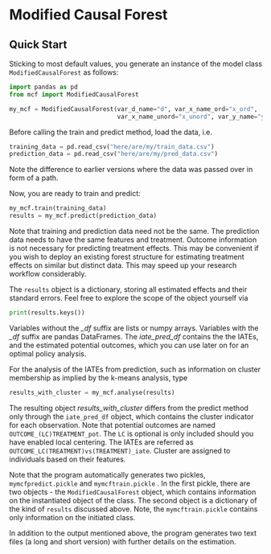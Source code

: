 # Modified Causal Forest

## Quick Start

Sticking to most default values, you generate an instance of the model class `ModifiedCausalForest` as follows:

```python
import pandas as pd
from mcf import ModifiedCausalForest

my_mcf = ModifiedCausalForest(var_d_name="d", var_x_name_ord="x_ord",
                              var_x_name_unord="x_unord", var_y_name="y")
```
Before calling the train and predict method, load the data, i.e.

```python
training_data = pd.read_csv("here/are/my/train_data.csv")
prediction_data = pd.read_csv("here/are/my/pred_data.csv")
```
Note the difference to earlier versions where the data was passed over in form of a path.

Now, you are ready to train and predict:

```python
my_mcf.train(training_data)
results = my_mcf.predict(prediction_data)
```
Note that training and prediction data need not be the same. The prediction data needs to have the same features and treatment. Outcome information is not necessary for predicting treatment effects. This may be convenient if you wish to deploy an existing forest structure for estimating treatment effects on similar but distinct data. This may speed up your research workflow considerably. 

The ``results`` object is a dictionary, storing all estimated effects and their standard errors. Feel free to explore the scope of the object yourself via

```python
print(results.keys())
```
Variables without the *_df* suffix are lists or numpy arrays. Variables with the *_df* suffix are pandas DataFrames. The *iate_pred_df* contains the the IATEs, and the estimated potential outcomes, which you can use later on for an optimal policy analysis.

For the analysis of the IATEs from prediction, such as information on cluster membership as implied by the k-means analysis, type

```python
results_with_cluster = my_mcf.analyse(results)
```

The resulting object *results_with_cluster* differs from the predict method only through the ``iate_pred_df`` object, which contains the cluster indicator for each observation.  Note that potential outcomes are named ``OUTCOME_(LC)TREATMENT_pot``. The ``LC`` is optional is only included should you have enabled local centering. The IATEs are referred as ``OUTCOME_LC(TREATMENT)vs(TREATMENT)_iate``. Cluster are assigned to individuals based on their features.

Note that the program automatically generates two pickles, ``mymcfpredict.pickle`` and ``mymcftrain.pickle`` . In the first pickle, there are two objects - the ``ModifiedCausalForest`` object, which contains information on the instantiated object of the class. The second object is a dictionary of the kind of ``results`` discussed above. Note, the ``mymcftrain.pickle`` contains only information on the initiated class.

In addition to the output mentioned above, the program generates two text files (a long and short version) with further details on the estimation.
